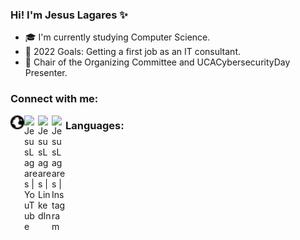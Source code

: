 ### Hi! I'm Jesus Lagares ✨

- 🎓 I'm currently studying Computer Science. 
- 🥅 2022 Goals: Getting a first job as an IT consultant. 
- 💼 Chair of the Organizing Committee and UCACybersecurityDay Presenter.

### Connect with me:

[<img align="left" alt="jesuslagares.com" width="22px" src="https://raw.githubusercontent.com/iconic/open-iconic/master/svg/globe.svg" />](https://jesuslagares.com/)
[<img align="left" alt="JesusLagares | YouTube" width="22px" src="https://cdn.jsdelivr.net/npm/simple-icons@v3/icons/youtube.svg" />](https://www.youtube.com/c/Jes%C3%BAsLagares)
[<img align="left" alt="JesusLagares | LinkedIn" width="22px" src="https://cdn.jsdelivr.net/npm/simple-icons@v3/icons/linkedin.svg" />](https://instagram.com/jesuslagares_)
[<img align="left" alt="JesusLagares | Instagram" width="22px" src="https://cdn.jsdelivr.net/npm/simple-icons@v3/icons/instagram.svg" />](https://www.linkedin.com/in/jesus-lagares/)

### Languages:
<!--
**Lagaress/Lagaress** is a ✨ _special_ ✨ repository because its `README.md` (this file) appears on your GitHub profile.

Here are some ideas to get you started:

- 🔭 I’m currently working on ...
- 🌱 I’m currently learning ...
- 👯 I’m looking to collaborate on ...
- 🤔 I’m looking for help with ...
- 💬 Ask me about ...
- 📫 How to reach me: ...
- 😄 Pronouns: ...
- ⚡ Fun fact: ...
-->
